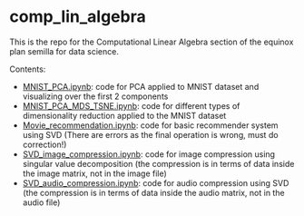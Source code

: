 # comp_lin_algebra

This is the repo for the Computational Linear Algebra section of the equinox plan semilla for data science.

Contents:
* [MNIST_PCA.ipynb](MNIST_PCA.ipynb): code for PCA applied to MNIST dataset and visualizing over the first 2 components
* [MNIST_PCA_MDS_TSNE.ipynb](MNIST_PCA_MDS_TSNE.ipynb): code for different types of dimensionality reduction applied to the MNIST dataset
* [Movie_recommendation.ipynb](Movie_recommendation.ipynb): code for basic recommender system using SVD (There are errors as the final operation is wrong, must do correction!)
* [SVD_image_compression.ipynb](SVD_image_compression.ipynb): code for image compression using singular value decomposition (the compression is in terms of data inside the image matrix, not in the image file)
* [SVD_audio_compression.ipynb](SVD_audio_compression.ipynb): code for audio compression using SVD (the compression is in terms of data inside the audio matrix, not in the audio file)
